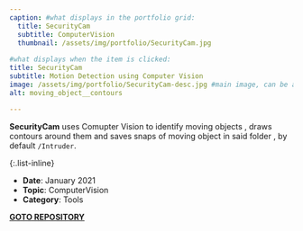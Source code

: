 ```yaml
---
caption: #what displays in the portfolio grid:
  title: SecurityCam
  subtitle: ComputerVision
  thumbnail: /assets/img/portfolio/SecurityCam.jpg
  
#what displays when the item is clicked:
title: SecurityCam
subtitle: Motion Detection using Computer Vision
image: /assets/img/portfolio/SecurityCam-desc.jpg #main image, can be a link or a file in assets/img/portfolio
alt: moving_object__contours

---
```

**SecurityCam** uses Comupter Vision to identify moving objects , draws contours around them and saves snaps of moving object in said folder , by default `/Intruder`. 

{:.list-inline}
- **Date**: January 2021
- **Topic**: ComputerVision
- **Category**: Tools

[**GOTO REPOSITORY**](https://github.com/YasirAhmadX/SecurityCam/)
